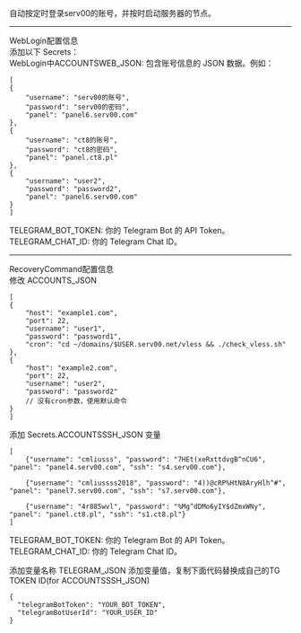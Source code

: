自动按定时登录serv00的账号，并按时启动服务器的节点。

---------------------------------------------------------------------------------------------------------------------------------------------------
WebLogin配置信息                                                                        
添加以下 Secrets：                                                                             
WebLogin中ACCOUNTSWEB_JSON: 包含账号信息的 JSON 数据。例如：
   
    [
    {
        "username": "serv00的账号",
        "password": "serv00的密码",
        "panel": "panel6.serv00.com"
    },
    {
        "username": "ct8的账号",
        "password": "ct8的密码",
        "panel": "panel.ct8.pl"
    },
    {
        "username": "user2",
        "password": "password2",
        "panel": "panel6.serv00.com"
    }
    ]

TELEGRAM_BOT_TOKEN: 你的 Telegram Bot 的 API Token。
TELEGRAM_CHAT_ID: 你的 Telegram Chat ID。

--------------------------------------------------------------------------------------------------------------------------------------------------------
RecoveryCommand配置信息                                  
修改 ACCOUNTS_JSON                                                     

    [
    {
        "host": "example1.com",
        "port": 22,
        "username": "user1",
        "password": "password1",
        "cron": "cd ~/domains/$USER.serv00.net/vless && ./check_vless.sh"
    },
    {
        "host": "example2.com",
        "port": 22,
        "username": "user2",
        "password": "password2"
        // 没有cron参数，使用默认命令
    }
    ]



添加 Secrets.ACCOUNTSSSH_JSON 变量

    [
        {"username": "cmliusss", "password": "7HEt(xeRxttdvgB^nCU6", "panel": "panel4.serv00.com", "ssh": "s4.serv00.com"},
  
        {"username": "cmliussss2018", "password": "4))@cRP%HtN8AryHlh^#", "panel": "panel7.serv00.com", "ssh": "s7.serv00.com"},
  
        {"username": "4r885wvl", "password": "%Mg^dDMo6yIY$dZmxWNy", "panel": "panel.ct8.pl", "ssh": "s1.ct8.pl"}
    ]

                                                                                            
TELEGRAM_BOT_TOKEN: 你的 Telegram Bot 的 API Token。    
TELEGRAM_CHAT_ID: 你的 Telegram Chat ID。                                                        
 
添加变量名称 TELEGRAM_JSON 添加变量值，复制下面代码替换成自己的TG TOKEN ID(for ACCOUNTSSSH_JSON)

    {
      "telegramBotToken": "YOUR_BOT_TOKEN",
      "telegramBotUserId": "YOUR_USER_ID"
    }

